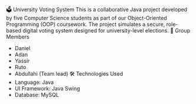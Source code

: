 🗳️ University Voting System 
This is a collaborative Java project developed by five Computer Science students as part of our Object-Oriented Programming (OOP) coursework. The project simulates a secure, role-based digital voting system designed for university-level elections.
👥 Group Members
- Daniel
- Adan
- Yassir
- Ruto
- Abdullahi (Team lead)
🛠️ Technologies Used
- Language: Java
- UI Framework: Java Swing
- Database: MySQL
